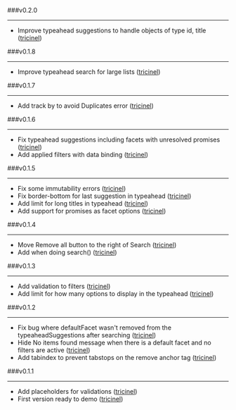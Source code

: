###v0.2.0
___

* Improve typeahead suggestions to handle objects of type id, title ([tricinel](http://github.com/tricinel))

###v0.1.8
___

* Improve typeahead search for large lists ([tricinel](http://github.com/tricinel))

###v0.1.7
___

* Add track by  to avoid Duplicates error ([tricinel](http://github.com/tricinel))

###v0.1.6
___

* Fix typeahead suggestions including facets with unresolved promises ([tricinel](http://github.com/tricinel))
* Add applied filters with data binding ([tricinel](http://github.com/tricinel))

###v0.1.5
___

* Fix some immutability errors ([tricinel](http://github.com/tricinel))
* Fix border-bottom for last suggestion in typeahead ([tricinel](http://github.com/tricinel))
* Add limit for long titles in typeahead ([tricinel](http://github.com/tricinel))
* Add support for  promises as facet options ([tricinel](http://github.com/tricinel))

###v0.1.4
___

* Move Remove all button to the right of Search ([tricinel](http://github.com/tricinel))
* Add  when doing search() ([tricinel](http://github.com/tricinel))

###v0.1.3
___

* Add validation to filters ([tricinel](http://github.com/tricinel))
* Add limit for how many options to display in the typeahead ([tricinel](http://github.com/tricinel))

###v0.1.2
___

* Fix bug where defaultFacet wasn't removed from the typeaheadSuggestions after searching ([tricinel](http://github.com/tricinel))
* Hide No items found message when there is a default facet and no filters are active ([tricinel](http://github.com/tricinel))
* Add tabindex to prevent tabstops on the remove anchor tag ([tricinel](http://github.com/tricinel))

###v0.1.1
___

* Add placeholders for validations ([tricinel](http://github.com/tricinel))
* First version ready to demo ([tricinel](http://github.com/tricinel))
